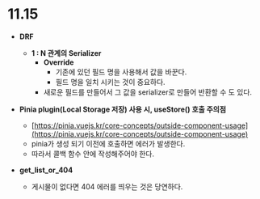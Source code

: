 # 11.15

- **DRF**
    - **1 : N 관계의 Serializer**
        - **Override**
            - 기존에 있던 필드 명을 사용해서 값을 바꾼다.
            - 필드 명을 일치 시키는 것이 중요하다.
        - 새로운 필드를 만들어서 그 값을 serializer로 만들어 반환할 수 도 있다.

- **Pinia plugin(Local Storage 저장) 사용 시, useStore() 호출 주의점**
    - [https://pinia.vuejs.kr/core-concepts/outside-component-usage](https://pinia.vuejs.kr/core-concepts/outside-component-usage)
    - pinia가 생성 되기 이전에 호출하면 에러가 발생한다.
    - 따라서 콜백 함수 안에 작성해주어야 한다.

- **get_list_or_404**
    - 게시물이 없다면 404 에러를 띄우는 것은 당연하다.